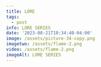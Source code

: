 ```yaml
---
title: LORE
tags:
  - post
info: LORE SERIES
date: '2023-08-21T10:34:40-04:00'
image: /assets/picture-34-copy.png
imagetwo: /assets/flame-2.png
video: /assets/flame-2.png
imageAlt: LORE SERIES
---
```


